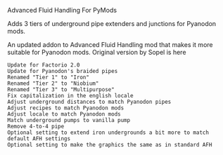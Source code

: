 Advanced Fluid Handling For PyMods

Adds 3 tiers of underground pipe extenders and junctions for Pyanodon mods.



An updated addon to Advanced Fluid Handling mod that makes it more suitable for Pyanodon mods. Original version by Sopel is here

    Update for Factorio 2.0
    Update for Pyanodon's braided pipes
    Renamed "Tier 1" to "Iron"
    Renamed "Tier 2" to "Niobium"
    Renamed "Tier 3" to "Multipurpose"
    Fix capitalization in the english locale
    Adjust underground distances to match Pyanodon pipes
    Adjust recipes to match Pyanodon mods
    Adjust locale to match Pyanodon mods
    Match underground pumps to vanilla pump
    Remove 4-to-4 pipe
    Optional setting to extend iron undergrounds a bit more to match default AFH settings
    Optional setting to make the graphics the same as in standard AFH

